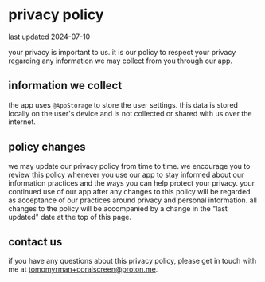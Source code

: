 # privacy policy

last updated 2024-07-10

your privacy is important to us. it is our policy to respect your privacy regarding any information we may collect from you through our app.

## information we collect

the app uses `@AppStorage` to store the user settings. this data is stored locally on the user's device and is not collected or shared with us over the internet.

## policy changes

we may update our privacy policy from time to time. we encourage you to review this policy whenever you use our app to stay informed about our information practices and the ways you can help protect your privacy. your continued use of our app after any changes to this policy will be regarded as acceptance of our practices around privacy and personal information. all changes to the policy will be accompanied by a change in the "last updated" date at the top of this page.

## contact us

if you have any questions about this privacy policy, please get in touch with me at tomomyrman+coralscreen@proton.me.
